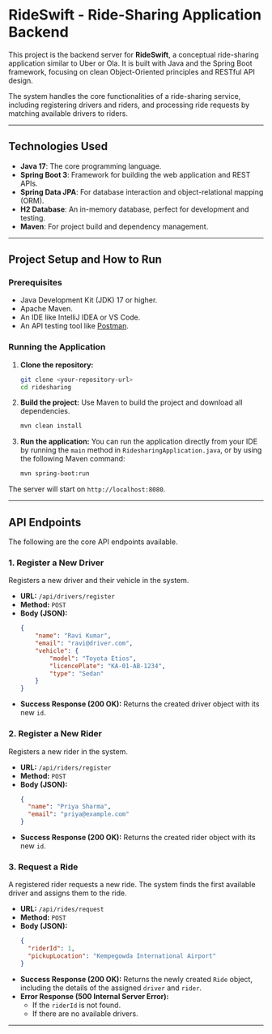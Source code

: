 # RideSwift - Ride-Sharing Application Backend

This project is the backend server for **RideSwift**, a conceptual ride-sharing application similar to Uber or Ola. It is built with Java and the Spring Boot framework, focusing on clean Object-Oriented principles and RESTful API design.

The system handles the core functionalities of a ride-sharing service, including registering drivers and riders, and processing ride requests by matching available drivers to riders.

---

## Technologies Used

* **Java 17**: The core programming language.
* **Spring Boot 3**: Framework for building the web application and REST APIs.
* **Spring Data JPA**: For database interaction and object-relational mapping (ORM).
* **H2 Database**: An in-memory database, perfect for development and testing.
* **Maven**: For project build and dependency management.

---

## Project Setup and How to Run

### Prerequisites

* Java Development Kit (JDK) 17 or higher.
* Apache Maven.
* An IDE like IntelliJ IDEA or VS Code.
* An API testing tool like [Postman](https://www.postman.com/downloads/).

### Running the Application

1.  **Clone the repository:**
    ```bash
    git clone <your-repository-url>
    cd ridesharing
    ```

2.  **Build the project:**
    Use Maven to build the project and download all dependencies.
    ```bash
    mvn clean install
    ```

3.  **Run the application:**
    You can run the application directly from your IDE by running the `main` method in `RidesharingApplication.java`, or by using the following Maven command:
    ```bash
    mvn spring-boot:run
    ```

The server will start on `http://localhost:8080`.

---

## API Endpoints

The following are the core API endpoints available.

### 1. Register a New Driver

Registers a new driver and their vehicle in the system.

* **URL:** `/api/drivers/register`
* **Method:** `POST`
* **Body (JSON):**
    ```json
    {
        "name": "Ravi Kumar",
        "email": "ravi@driver.com",
        "vehicle": {
            "model": "Toyota Etios",
            "licencePlate": "KA-01-AB-1234",
            "type": "Sedan"
        }
    }
    ```
* **Success Response (200 OK):** Returns the created driver object with its new `id`.

### 2. Register a New Rider

Registers a new rider in the system.

* **URL:** `/api/riders/register`
* **Method:** `POST`
* **Body (JSON):**
    ```json
    {
      "name": "Priya Sharma",
      "email": "priya@example.com"
    }
    ```
* **Success Response (200 OK):** Returns the created rider object with its new `id`.

### 3. Request a Ride

A registered rider requests a new ride. The system finds the first available driver and assigns them to the ride.

* **URL:** `/api/rides/request`
* **Method:** `POST`
* **Body (JSON):**
    ```json
    {
      "riderId": 1,
      "pickupLocation": "Kempegowda International Airport"
    }
    ```
* **Success Response (200 OK):** Returns the newly created `Ride` object, including the details of the assigned `driver` and `rider`.
* **Error Response (500 Internal Server Error):**
    * If the `riderId` is not found.
    * If there are no available drivers.

---
